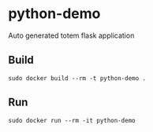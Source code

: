 # python-demo
Auto generated totem flask application

## Build
```
sudo docker build --rm -t python-demo .
```

## Run
```
sudo docker run --rm -it python-demo
```

